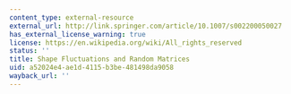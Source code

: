 ```yaml
---
content_type: external-resource
external_url: http://link.springer.com/article/10.1007/s002200050027
has_external_license_warning: true
license: https://en.wikipedia.org/wiki/All_rights_reserved
status: ''
title: Shape Fluctuations and Random Matrices
uid: a52024e4-ae1d-4115-b3be-481498da9058
wayback_url: ''
---
```

